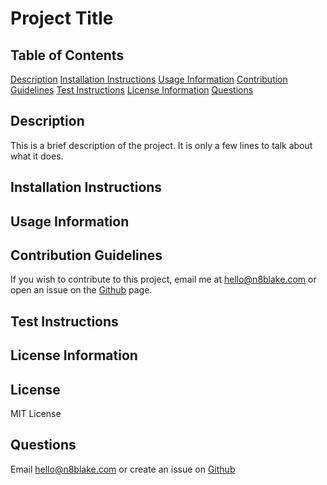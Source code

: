 # Project Title

## Table of Contents
[Description](#description)
[Installation Instructions](#installation-instructions)
[Usage Information](#usage-information)
[Contribution Guidelines](#contribution-guidelines)
[Test Instructions](#test-instructions)
[License Information](#license-information)
[Questions](#questions)

## Description
This is a brief description of the project. It is only a few lines to talk about what it does.

## Installation Instructions


## Usage Information


## Contribution Guidelines
If you wish to contribute to this project, email me at hello@n8blake.com or open an issue on the [Github](https://github.com/n8blake) page.

## Test Instructions


## License Information
## License

MIT License
		

## Questions
Email [hello@n8blake.com](mailto:hello@n8blake.com)
or create an issue on [Github](https://github.com/n8blake)  
